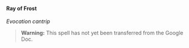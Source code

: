 #### Ray of Frost
<!-- markdownlint-disable-next-line no-emphasis-as-heading -->
_Evocation cantrip_

> **Warning:**
> This spell has not yet been transferred from the Google Doc.
